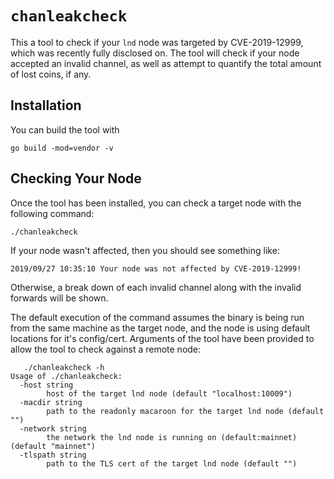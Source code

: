 # `chanleakcheck`

This a tool to check if your `lnd` node was targeted by CVE-2019-12999, which
was recently fully disclosed on. The tool will check if your node accepted an
invalid channel, as well as attempt to quantify the total amount of lost coins,
if any.

## Installation 

You can build the tool with
```
go build -mod=vendor -v
```

## Checking Your Node

Once the tool has been installed, you can check a target node with the
following command:
```
./chanleakcheck
```

If your node wasn't affected, then you should see something like:
```
2019/09/27 10:35:10 Your node was not affected by CVE-2019-12999!
```

Otherwise, a break down of each invalid channel along with the invalid forwards
will be shown.

The default execution of the command assumes the binary is being run from the
same machine as the target node, and the node is using default locations for
it's config/cert. Arguments of the tool have been provided to allow the tool to
check against a remote node:
```
   ./chanleakcheck -h
Usage of ./chanleakcheck:
  -host string
    	host of the target lnd node (default "localhost:10009")
  -macdir string
    	path to the readonly macaroon for the target lnd node (default "")
  -network string
    	the network the lnd node is running on (default:mainnet) (default "mainnet")
  -tlspath string
    	path to the TLS cert of the target lnd node (default "")
```
